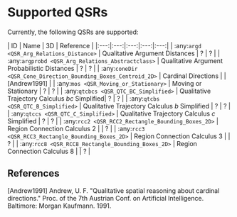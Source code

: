 # Supported QSRs

Currently, the following QSRs are supported:

| ID | Name | 3D | Reference |
|:---:|:---:|:---:|:---:|:---:|
| :any:`argd <QSR_Arg_Relations_Distance>` | Qualitative Argument Distances | ? | ? |
| :any:`argprobd <QSR_Arg_Relations_Abstractclass>` | Qualitative Argument Probabilistic Distances | ? | ? |
| :any:`coneDir <QSR_Cone_Direction_Bounding_Boxes_Centroid_2D>` | Cardinal Directions | | \[Andrew1991\] |
| :any:`mos <QSR_Moving_or_Stationary>` | Moving or Stationary | ? | ? |
| :any:`qtcbcs <QSR_QTC_BC_Simplified>` | Qualitative Trajectory Calculus *bc* Simplified| ? | ? |
| :any:`qtcbs <QSR_QTC_B_Simplified>` | Qualitative Trajectory Calculus *b* Simplified | ? | ? |
| :any:`qtccs <QSR_QTC_C_Simplified>` | Qualitative Trajectory Calculus *c* Simplified | ? | ? |
| :any:`rcc2 <QSR_RCC2_Rectangle_Bounding_Boxes_2D>` | Region Connection Calculus 2 | | ? |
| :any:`rcc3 <QSR_RCC3_Rectangle_Bounding_Boxes_2D>` | Region Connection Calculus 3 | | ? |
| :any:`rcc8 <QSR_RCC8_Rectangle_Bounding_Boxes_2D>` | Region Connection Calculus 8 | | ? |

## References

\[Andrew1991\] Andrew, U. F. "Qualitative spatial reasoning about cardinal directions." Proc. of the 7th Austrian Conf. on Artificial Intelligence. Baltimore: Morgan Kaufmann. 1991.
